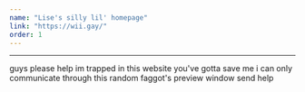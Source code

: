 ```yaml
---
name: "Lise's silly lil' homepage"
link: "https://wii.gay/"
order: 1
---
```


<hr />
guys please help im trapped in this website you've gotta save me i can only
communicate through this random faggot's preview window send help
